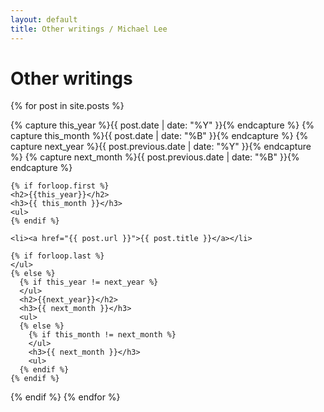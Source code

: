 ```yaml
---
layout: default
title: Other writings / Michael Lee
---
```


# Other writings

{% for post in site.posts  %}
  
  {% capture this_year %}{{ post.date | date: "%Y" }}{% endcapture %}
  {% capture this_month %}{{ post.date | date: "%B" }}{% endcapture %}
  {% capture next_year %}{{ post.previous.date | date: "%Y" }}{% endcapture %}
  {% capture next_month %}{{ post.previous.date | date: "%B" }}{% endcapture %}

    {% if forloop.first %}
    <h2>{{this_year}}</h2>
    <h3>{{ this_month }}</h3>
    <ul>
    {% endif %}

    <li><a href="{{ post.url }}">{{ post.title }}</a></li>

    {% if forloop.last %}
    </ul>
    {% else %}
      {% if this_year != next_year %}
      </ul>
      <h2>{{next_year}}</h2>
      <h3>{{ next_month }}</h3>
      <ul>
      {% else %}    
        {% if this_month != next_month %}
        </ul>
        <h3>{{ next_month }}</h3>
        <ul>
      {% endif %}
    {% endif %}
  {% endif %}
{% endfor %}
